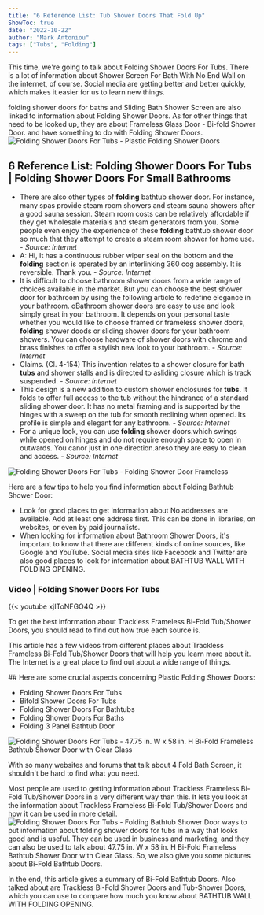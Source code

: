 ```yaml
---
title: "6 Reference List: Tub Shower Doors That Fold Up"
ShowToc: true 
date: "2022-10-22"
author: "Mark Antoniou" 
tags: ["Tubs", "Folding"]
---
```


	
This time, we're going to talk about Folding Shower Doors For Tubs. There is a lot of information about Shower Screen For Bath With No End Wall on the internet, of course. Social media are getting better and better quickly, which makes it easier for us to learn new things.

folding shower doors for baths and Sliding Bath Shower Screen are also linked to information about Folding Shower Doors. As for other things that need to be looked up, they are about Frameless Glass Door - Bi-fold Shower Door. and have something to do with Folding Shower Doors.
<img loading="lazy" src="http://www.china-luxe.com/wp-content/uploads/2018/11/2persontubwithtv.jpg" onerror="this.onerror=null;this.src='https://blogger.googleusercontent.com/img/a/AVvXsEhe7F7TRXHtjiKvHb5vS7DmnxvpHiDyoYyYvm1nHB3Qp2_w3BnM6A2eq4v7FYxCC9bfZt3a9vIMtAYEKUiaDQbHMg-ViyGmRIj39MLp0bGFfgfYw1Dc9q_H-T0wiTm3l0Uq42dETrN9eC8aGJ9_IORZsxST1AcLR7np1koOfcc7tnHa4S8Mwz_xD9d0=s16000';" alt="Folding Shower Doors For Tubs - Plastic Folding Shower Doors" >

## 6 Reference List: Folding Shower Doors For Tubs | Folding Shower Doors For Small Bathrooms
-   There are also other types of **folding** bathtub shower door. For instance, many spas provide steam room showers and steam sauna showers after a good sauna session. Steam room costs can be relatively affordable if they get wholesale materials and steam generators from you. Some people even enjoy the experience of these **folding** bathtub shower door so much that they attempt to create a steam room shower for home use. - <cite>Source: Internet</cite>
-   A: Hi, It has a continuous rubber wiper seal on the bottom and the **folding** section is operated by an interlinking 360 cog assembly. It is reversible. Thank you. - <cite>Source: Internet</cite>
-   It is difficult to choose bathroom shower doors from a wide range of choices available in the market. But you can choose the best shower door for bathroom by using the following article to redefine elegance in your bathroom. oBathroom shower doors are easy to use and look simply great in your bathroom. It depends on your personal taste whether you would like to choose framed or frameless shower doors, **folding** shower doods or sliding shower doors for your bathroom showers. You can choose hardware of shower doors with chrome and brass finishes to offer a stylish new look to your bathroom. - <cite>Source: Internet</cite>
-   Claims. (Cl. 4-154) This invention relates to a shower closure for bath **tubs** and shower stalls and is directed to asliding closure which is track suspended. - <cite>Source: Internet</cite>
-   This design is a new addition to custom shower enclosures for **tubs**. It folds to offer full access to the tub without the hindrance of a standard sliding shower door. It has no metal framing and is supported by the hinges with a sweep on the tub for smooth reclining when opened. Its profile is simple and elegant for any bathroom. - <cite>Source: Internet</cite>
-   For a unique look, you can use **folding** shower doors.which swings while opened on hinges and do not require enough space to open in outwards. You canor just in one direction.areso they are easy to clean and access. - <cite>Source: Internet</cite>


<img loading="lazy" src="https://i.pinimg.com/736x/5a/4d/2e/5a4d2ee291b48c3070f4ed0396b9d4d3--sliding-doors-bathtubs.jpg" onerror="this.onerror=null;this.src='https://blogger.googleusercontent.com/img/a/AVvXsEhe7F7TRXHtjiKvHb5vS7DmnxvpHiDyoYyYvm1nHB3Qp2_w3BnM6A2eq4v7FYxCC9bfZt3a9vIMtAYEKUiaDQbHMg-ViyGmRIj39MLp0bGFfgfYw1Dc9q_H-T0wiTm3l0Uq42dETrN9eC8aGJ9_IORZsxST1AcLR7np1koOfcc7tnHa4S8Mwz_xD9d0=s16000';" alt="Folding Shower Doors For Tubs - Folding Shower Door Frameless" >

Here are a few tips to help you find information about Folding Bathtub Shower Door:
- Look for good places to get information about No addresses are available. Add at least one address first. This can be done in libraries, on websites, or even by paid journalists.
- When looking for information about Bathroom Shower  Doors, it's important to know that there are different kinds of online sources, like Google and YouTube. Social media sites like Facebook and Twitter are also good places to look for information about BATHTUB WALL WITH FOLDING OPENING.

### Video | Folding Shower Doors For Tubs
{{< youtube xjIToNFGO4Q >}} 

To get the best information about Trackless Frameless Bi-Fold Tub/Shower Doors, you should read to find out how true each source is.

This article has a few videos from different places about Trackless Frameless Bi-Fold Tub/Shower Doors that will help you learn more about it. The Internet is a great place to find out about a wide range of things.
<script async="async" data-cfasync="false" src="//normallydemandedalter.com/fe63df3c5408708b15d8dc3d9b206b31/invoke.js"></script>
<div id="container-fe63df3c5408708b15d8dc3d9b206b31"></div>
## Here are some crucial aspects concerning Plastic Folding Shower Doors:

- Folding Shower Doors For Tubs
- Bifold Shower Doors For Tubs
- Folding Shower Doors For Bathtubs
- Folding Shower Doors For Baths
- Folding 3 Panel Bathtub Door

 <img loading="lazy" src="https://arizonatherapeuticwalkintubs.com/wp-content/uploads/2013/05/handicap-shower-2042x42.jpg" onerror="this.onerror=null;this.src='https://blogger.googleusercontent.com/img/a/AVvXsEhe7F7TRXHtjiKvHb5vS7DmnxvpHiDyoYyYvm1nHB3Qp2_w3BnM6A2eq4v7FYxCC9bfZt3a9vIMtAYEKUiaDQbHMg-ViyGmRIj39MLp0bGFfgfYw1Dc9q_H-T0wiTm3l0Uq42dETrN9eC8aGJ9_IORZsxST1AcLR7np1koOfcc7tnHa4S8Mwz_xD9d0=s16000';" alt="Folding Shower Doors For Tubs - 47.75 in. W x 58 in. H Bi-Fold Frameless Bathtub Shower Door with Clear Glass" >

With so many websites and forums that talk about 4 Fold Bath Screen, it shouldn't be hard to find what you need.

Most people are used to getting information about Trackless Frameless Bi-Fold Tub/Shower Doors in a very different way than this. It lets you look at the information about Trackless Frameless Bi-Fold Tub/Shower Doors and how it can be used in more detail.
<img loading="lazy" src="https://i.pinimg.com/736x/86/a4/49/86a44912f2ff621f3ed3e1b6afbcb387.jpg" onerror="this.onerror=null;this.src='https://blogger.googleusercontent.com/img/a/AVvXsEhe7F7TRXHtjiKvHb5vS7DmnxvpHiDyoYyYvm1nHB3Qp2_w3BnM6A2eq4v7FYxCC9bfZt3a9vIMtAYEKUiaDQbHMg-ViyGmRIj39MLp0bGFfgfYw1Dc9q_H-T0wiTm3l0Uq42dETrN9eC8aGJ9_IORZsxST1AcLR7np1koOfcc7tnHa4S8Mwz_xD9d0=s16000';" alt="Folding Shower Doors For Tubs - Folding Bathtub Shower Door" >
ways to put information about folding shower doors for tubs in a way that looks good and is useful. They can be used in business and marketing, and they can also be used to talk about 47.75 in. W x 58 in. H Bi-Fold Frameless Bathtub Shower Door with Clear Glass. So, we also give you some pictures about Bi-Fold Bathtub Doors.

In the end, this article gives a summary of Bi-Fold Bathtub Doors. Also talked about are Trackless Bi-Fold Shower Doors and Tub-Shower Doors, which you can use to compare how much you know about BATHTUB WALL WITH FOLDING OPENING.
	
	
	
	

